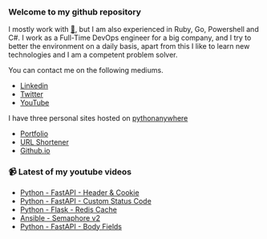 ### Welcome to my github repository

I mostly work with [:snake:](https://www.python.org/), but I am also experienced in Ruby, Go, Powershell and C#. I work as a Full-Time DevOps engineer for a big company, and I try to better the environment on a daily basis, apart from this I like to learn new technologies and I am a competent problem solver.

You can contact me on the following mediums.
- [Linkedin](https://www.linkedin.com/in/r3ap3rpy)
- [Twitter](https://twitter.com/r3ap3rpy)
- [YouTube](https://www.youtube.com/channel/UC1qkMXH8d2I9DDAtBSeEHqg)

I have three personal sites hosted on [pythonanywhere](https://www.pythonanywhere.com/)
- [Portfolio](http://r3ap3rpy.pythonanywhere.com/)
- [URL Shortener](http://shortenpy.pythonanywhere.com/)
- [Github.io](https://r3ap3rpy.github.io/)

### :video_camera: Latest of my youtube videos
<!-- YOUTUBE:START -->
- [Python - FastAPI - Header & Cookie](https://www.youtube.com/watch?v=3A90XnCFIQQ)
- [Python - FastAPI - Custom Status Code](https://www.youtube.com/watch?v=El-PntX7HTM)
- [Python - Flask - Redis Cache](https://www.youtube.com/watch?v=bbHvpaY0PSE)
- [Ansible - Semaphore v2](https://www.youtube.com/watch?v=fBA32Zyz6O8)
- [Python - FastAPI - Body Fields](https://www.youtube.com/watch?v=8km3zXqUr48)
<!-- YOUTUBE:END -->


